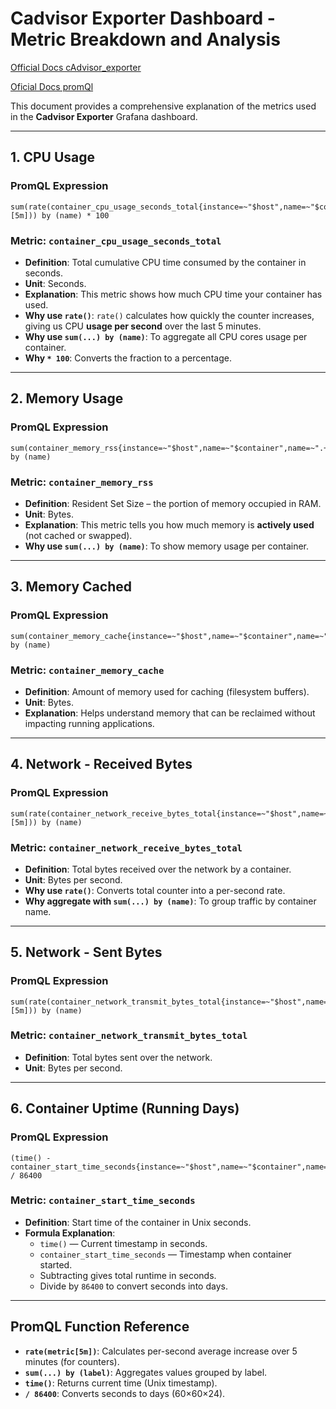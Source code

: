 
# Cadvisor Exporter Dashboard - Metric Breakdown and Analysis

[Official Docs cAdvisor_exporter](https://github.com/google/cadvisor/blob/master/docs/storage/prometheus.md#container_cpu_usage_seconds_total)

[Oficial Docs promQl](https://prometheus.io/docs/prometheus/latest/migration/#promql)

This document provides a comprehensive explanation of the metrics used in the **Cadvisor Exporter** Grafana dashboard.

---

## 1. CPU Usage

### PromQL Expression
```promql
sum(rate(container_cpu_usage_seconds_total{instance=~"$host",name=~"$container",name=~".+"}[5m])) by (name) * 100
```

### Metric: `container_cpu_usage_seconds_total`
- **Definition**: Total cumulative CPU time consumed by the container in seconds.
- **Unit**: Seconds.
- **Explanation**: This metric shows how much CPU time your container has used.
- **Why use `rate()`**: `rate()` calculates how quickly the counter increases, giving us CPU **usage per second** over the last 5 minutes.
- **Why use `sum(...) by (name)`**: To aggregate all CPU cores usage per container.
- **Why `* 100`**: Converts the fraction to a percentage.
---

## 2. Memory Usage

### PromQL Expression
```promql
sum(container_memory_rss{instance=~"$host",name=~"$container",name=~".+"}) by (name)
```

### Metric: `container_memory_rss`
- **Definition**: Resident Set Size – the portion of memory occupied in RAM.
- **Unit**: Bytes.
- **Explanation**: This metric tells you how much memory is **actively used** (not cached or swapped).
- **Why use `sum(...) by (name)`**: To show memory usage per container.

---

## 3. Memory Cached

### PromQL Expression
```promql
sum(container_memory_cache{instance=~"$host",name=~"$container",name=~".+"}) by (name)
```

### Metric: `container_memory_cache`
- **Definition**: Amount of memory used for caching (filesystem buffers).
- **Unit**: Bytes.
- **Explanation**: Helps understand memory that can be reclaimed without impacting running applications.

---

## 4. Network - Received Bytes

### PromQL Expression
```promql
sum(rate(container_network_receive_bytes_total{instance=~"$host",name=~"$container",name=~".+"}[5m])) by (name)
```

### Metric: `container_network_receive_bytes_total`
- **Definition**: Total bytes received over the network by a container.
- **Unit**: Bytes per second.
- **Why use `rate()`**: Converts total counter into a per-second rate.
- **Why aggregate with `sum(...) by (name)`**: To group traffic by container name.

---

## 5. Network - Sent Bytes

### PromQL Expression
```promql
sum(rate(container_network_transmit_bytes_total{instance=~"$host",name=~"$container",name=~".+"}[5m])) by (name)
```

### Metric: `container_network_transmit_bytes_total`
- **Definition**: Total bytes sent over the network.
- **Unit**: Bytes per second.

---

## 6. Container Uptime (Running Days)

### PromQL Expression
```promql
(time() - container_start_time_seconds{instance=~"$host",name=~"$container",name=~".+"}) / 86400
```

### Metric: `container_start_time_seconds`
- **Definition**: Start time of the container in Unix seconds.
- **Formula Explanation**:
  - `time()` — Current timestamp in seconds.
  - `container_start_time_seconds` — Timestamp when container started.
  - Subtracting gives total runtime in seconds.
  - Divide by `86400` to convert seconds into days.

---

## PromQL Function Reference


- **`rate(metric[5m])`**: Calculates per-second average increase over 5 minutes (for counters).
- **`sum(...) by (label)`**: Aggregates values grouped by label.
- **`time()`**: Returns current time (Unix timestamp).
- **`/ 86400`**: Converts seconds to days (60×60×24).
